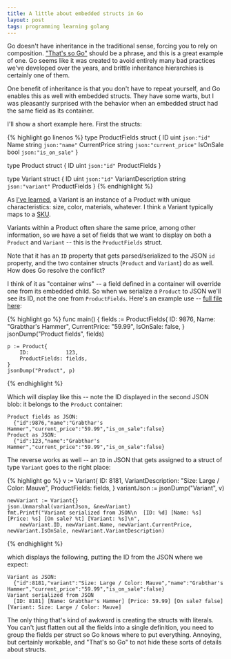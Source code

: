 ```yaml
---
title: A little about embedded structs in Go
layout: post
tags: programming learning golang
---
```


Go doesn't have inheritance in the traditional sense, forcing you to rely on
composition. ["That's so Go"](http://en.wikipedia.org/wiki/That's_So_Raven)
should be a phrase, and this is a great example of one. Go seems like it was
created to avoid entirely many bad practices we've developed over the years,
and brittle inheritance hierarchies is certainly one of them.

One benefit of inheritance is that you don't have to repeat yourself, and
Go enables this as well with embedded structs. They have some warts, but
I was pleasantly surprised with the behavior when an embedded struct had the
same field as its container.

I'll show a short example here. First the structs:

{% highlight go linenos %}
type ProductFields struct {
	ID           uint   `json:"id"`
	Name         string `json:"name"`
	CurrentPrice string `json:"current_price"`
	IsOnSale     bool   `json:"is_on_sale"`
}

type Product struct {
	ID uint `json:"id"`
	ProductFields
}

type Variant struct {
	ID                 uint   `json:"id"`
	VariantDescription string `json:"variant"`
	ProductFields
}
{% endhighlight %}

As [I've learned](http://www.modcloth.com/), a Variant is an instance
of a Product with unique characteristics: size, color, materials, 
whatever. I think a Variant typically maps to a 
[SKU](http://en.wikipedia.org/wiki/Stock_keeping_unit).

Variants within a Product often share the same price, among other information,
so we have a set of fields that we want to display on both a `Product` and
`Variant` -- this is the `ProductFields` struct.

Note that it has an `ID` property that gets parsed/serialized to the JSON `id`
property, and the two container structs (`Product` and `Variant`) do as well.
How does Go resolve the conflict?

I think of it as "container wins" -- a field defined in a container
will override one from its embedded child. So when we serialize a `Product` to
JSON we'll see its ID, not the one from `ProductFields`. Here's 
an example use -- [full file here](https://gist.github.com/cwinters/b5fa13ba07b51e0e83c8):

{% highlight go %}
func main() {
	fields := ProductFields{
		ID:           9876,
		Name:         "Grabthar's Hammer",
		CurrentPrice: "59.99",
		IsOnSale:     false,
	}
	jsonDump("Product fields", fields)

	p := Product{
		ID:            123,
		ProductFields: fields,
	}
	jsonDump("Product", p)
{% endhighlight %}

Which will display like this -- note the ID displayed in the second JSON blob:
it belongs to the `Product` container: 

    Product fields as JSON:
      {"id":9876,"name":"Grabthar's Hammer","current_price":"59.99","is_on_sale":false}
    Product as JSON:
      {"id":123,"name":"Grabthar's Hammer","current_price":"59.99","is_on_sale":false}

The reverse works as well -- an `ID` in JSON that gets assigned to 
a struct of type `Variant` goes to the right place:

{% highlight go %}
	v := Variant{
		ID:                 8181,
		VariantDescription: "Size: Large / Color: Mauve",
		ProductFields:      fields,
	}
	variantJson := jsonDump("Variant", v)

	newVariant := Variant{}
	json.Unmarshal(variantJson, &newVariant)
	fmt.Printf("Variant serialized from JSON\n  [ID: %d] [Name: %s] [Price: %s] [On sale? %t] [Variant: %s]\n",
		newVariant.ID, newVariant.Name, newVariant.CurrentPrice, newVariant.IsOnSale, newVariant.VariantDescription)
{% endhighlight %}

which displays the following, putting the ID from the JSON where we expect:

    Variant as JSON:
      {"id":8181,"variant":"Size: Large / Color: Mauve","name":"Grabthar's Hammer","current_price":"59.99","is_on_sale":false}
    Variant serialized from JSON
      [ID: 8181] [Name: Grabthar's Hammer] [Price: 59.99] [On sale? false] [Variant: Size: Large / Color: Mauve]

The only thing that's kind of awkward is creating the structs with literals.
You can't just flatten out all the fields into a single definition, you need
to group the fields per struct so Go knows where to put everything. Annoying, 
but certainly workable, and "That's so Go" to not hide these sorts of details
about structs.
